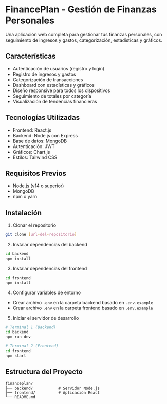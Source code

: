 # FinancePlan - Gestión de Finanzas Personales

Una aplicación web completa para gestionar tus finanzas personales, con seguimiento de ingresos y gastos, categorización, estadísticas y gráficos.

## Características

- Autenticación de usuarios (registro y login)
- Registro de ingresos y gastos
- Categorización de transacciones
- Dashboard con estadísticas y gráficos
- Diseño responsive para todos los dispositivos
- Seguimiento de totales por categoría
- Visualización de tendencias financieras

## Tecnologías Utilizadas

- Frontend: React.js
- Backend: Node.js con Express
- Base de datos: MongoDB
- Autenticación: JWT
- Gráficos: Chart.js
- Estilos: Tailwind CSS

## Requisitos Previos

- Node.js (v14 o superior)
- MongoDB
- npm o yarn

## Instalación

1. Clonar el repositorio
```bash
git clone [url-del-repositorio]
```

2. Instalar dependencias del backend
```bash
cd backend
npm install
```

3. Instalar dependencias del frontend
```bash
cd frontend
npm install
```

4. Configurar variables de entorno
- Crear archivo `.env` en la carpeta backend basado en `.env.example`
- Crear archivo `.env` en la carpeta frontend basado en `.env.example`

5. Iniciar el servidor de desarrollo
```bash
# Terminal 1 (Backend)
cd backend
npm run dev

# Terminal 2 (Frontend)
cd frontend
npm start
```

## Estructura del Proyecto

```
financeplan/
├── backend/           # Servidor Node.js
├── frontend/          # Aplicación React
└── README.md
``` 